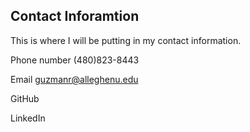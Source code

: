 

## Contact Inforamtion

This is where I will be putting in my contact information.

Phone number (480)823-8443

Email guzmanr@alleghenu.edu

GitHub

LinkedIn
